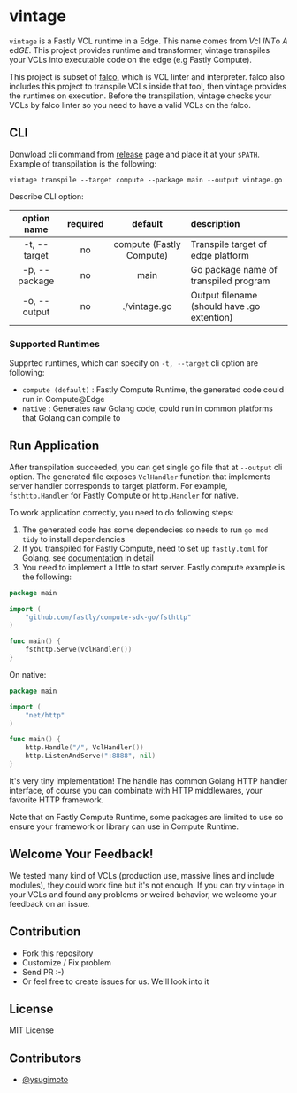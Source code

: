 # vintage

`vintage` is a Fastly VCL runtime in a Edge. This name comes from *V*cl *INT*o *A* ed*GE*.
This project provides runtime and transformer, vintage transpiles your VCLs into executable code on the edge (e.g Fastly Compute).

This project is subset of [falco](https://github.com/ysugimoto/falco), which is VCL linter and interpreter.
falco also includes this project to transpile VCLs inside that tool, then vintage provides the runtimes on execution.
Before the transpilation, vintage checks your VCLs by falco linter so you need to have a valid VCLs on the falco.

## CLI

Donwload cli command from [release]() page and place it at your `$PATH`.
Example of transpilation is the following:

```shell
vintage transpile --target compute --package main --output vintage.go
```

Describe CLI option:

| option name   | required | default                  | description                                 |
|:-------------:|:--------:|:------------------------:|:--------------------------------------------|
| -t, --target  | no       | compute (Fastly Compute) | Transpile target of edge platform           |
| -p, --package | no       | main                     | Go package name of transpiled program       |
| -o, --output  | no       | ./vintage.go             | Output filename (should have .go extention) |

### Supported Runtimes

Supprted runtimes, which can specify on `-t, --target` cli option are following:

- `compute (default)` : Fastly Compute Runtime, the generated code could run in Compute@Edge
- `native` : Generates raw Golang code, could run in common platforms that Golang can compile to

## Run Application

After transpilation succeeded, you can get single go file that at `--output` cli option.
The generated file exposes `VclHandler` function that implements server handler corresponds to target platform.
For example, `fsthttp.Handler` for Fastly Compute or `http.Handler` for native.

To work application correctly, you need to do following steps:

1. The generated code has some dependecies so needs to run `go mod tidy` to install dependencies
2. If you transpiled for Fastly Compute, need to set up `fastly.toml` for Golang. see [documentation](https://developer.fastly.com/learning/compute/go/) in detail
3. You need to implement a little to start server. Fastly compute example is the following:

```go
package main

import (
	"github.com/fastly/compute-sdk-go/fsthttp"
)

func main() {
	fsthttp.Serve(VclHandler())
}
```

On native:

```go
package main

import (
	"net/http"
)

func main() {
    http.Handle("/", VclHandler())
    http.ListenAndServe(":8888", nil)
}
```

It's very tiny implementation! The handle has common Golang HTTP handler interface, of course you can combinate with HTTP middlewares, your favorite HTTP framework.

Note that on Fastly Compute Runtime, some packages are limited to use so ensure your framework or library can use in Compute Runtime.

## Welcome Your Feedback!

We tested many kind of VCLs (production use, massive lines and include modules), they could work fine but it's not enough.
If you can try `vintage` in your VCLs and found any problems or weired behavior, we welcome your feedback on an issue.

## Contribution

- Fork this repository
- Customize / Fix problem
- Send PR :-)
- Or feel free to create issues for us. We'll look into it

## License

MIT License

## Contributors

- [@ysugimoto](https://github.com/ysugimoto)

